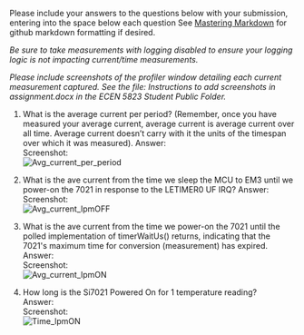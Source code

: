 Please include your answers to the questions below with your submission, entering into the space below each question
See [Mastering Markdown](https://guides.github.com/features/mastering-markdown/) for github markdown formatting if desired.

*Be sure to take measurements with logging disabled to ensure your logging logic is not impacting current/time measurements.*

*Please include screenshots of the profiler window detailing each current measurement captured.  See the file: Instructions to add screenshots in assignment.docx in the ECEN 5823 Student Public Folder.* 

1. What is the average current per period? (Remember, once you have measured your average current, average current is average current over all time. Average current doesn’t carry with it the units of the timespan over which it was measured).
   Answer:
   <br>Screenshot:  
   ![Avg_current_per_period](screenshots/sampleimage.jpg)  
   
2. What is the ave current from the time we sleep the MCU to EM3 until we power-on the 7021 in response to the LETIMER0 UF IRQ? 
   Answer:
   <br>Screenshot:  
   ![Avg_current_lpmOFF](link-to-screenshot-image)
   
3. What is the ave current from the time we power-on the 7021 until the polled implementation of timerWaitUs() returns, indicating that the 7021's maximum time for conversion (measurement) has expired.
   Answer:
   <br>Screenshot:  
   ![Avg_current_lpmON](link-to-screenshot-image)
   
4. How long is the Si7021 Powered On for 1 temperature reading?  
   Answer:
   <br>Screenshot:  
   ![Time_lpmON](link-to-screenshot-image)
